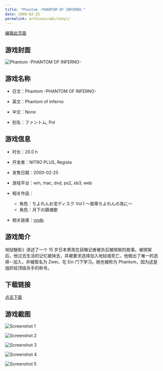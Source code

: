 ```yaml
---
title: "Phantom -PHANTOM OF INFERNO-"
date: 2000-02-25
permalink: archives/adv/xanyi/
---
```

[编辑此页面](https://github.com/ACG-3/ADV3-source/blob/main/source/_posts/Phantom%20-PHANTOM%20OF%20INFERNO-.md)

## 游戏封面

![Phantom -PHANTOM OF INFERNO-](https://pan.timero.xyz/d/onedrive/img_lib_001/Phantom%20-PHANTOM%20OF%20INFERNO-_cover.avif)


## 游戏名称

- 日文：Phantom -PHANTOM OF INFERNO-
- 英文：Phantom of Inferno
- 中文：None

- 别名：ファントム, PoI


## 游戏信息

- 时长：20.0 h
- 开发者：NITRO PLUS, Regista
- 发售日期：2000-02-25
- 游戏平台：win, mac, dvd, ps2, xb3, web
- 相关作品：
   - 角色：ちよれんお宝ディスク Vol.1 ～我等ちよれんの為に～
   - 角色：月下の鎮魂歌

- 相关链接：[vndb](https://vndb.org/v45)


## 游戏简介

地狱魅影》讲述了一个 15 岁日本男孩在目睹记者被杀后被绑架的故事。被绑架后，他过去生活的记忆被抹去，并被要求选择加入地狱或死亡。他做出了唯一的选择--加入，并被取名为 Zwei，在 Ein 门下学习。她也被称为 Phantom，因为这是组织给顶级杀手的称号。




## 下载链接

[点击下载](https://pan.timero.xyz/onedrive/adv_lib_001/Phantom%20-PHANTOM%20OF%20INFERNO-)


## 游戏截图


![Screenshot 1](https://pan.timero.xyz/d/onedrive/img_lib_001/Phantom%20-PHANTOM%20OF%20INFERNO-_Screenshot_1.avif)

![Screenshot 2](https://pan.timero.xyz/d/onedrive/img_lib_001/Phantom%20-PHANTOM%20OF%20INFERNO-_Screenshot_2.avif)

![Screenshot 3](https://pan.timero.xyz/d/onedrive/img_lib_001/Phantom%20-PHANTOM%20OF%20INFERNO-_Screenshot_3.avif)

![Screenshot 4](https://pan.timero.xyz/d/onedrive/img_lib_001/Phantom%20-PHANTOM%20OF%20INFERNO-_Screenshot_4.avif)

![Screenshot 5](https://pan.timero.xyz/d/onedrive/img_lib_001/Phantom%20-PHANTOM%20OF%20INFERNO-_Screenshot_5.avif)

